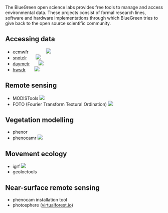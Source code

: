 The BlueGreen open science labs provides free tools to manage and access environmental data. These projects consist of formal research lines, software and hardware implementations through which BlueGreen tries to give back to the open source scientific community.

## Accessing data

- [ecmwfr](https://github.com/bluegreen-labs/ecmwfr)    ![](https://cranlogs.r-pkg.org/badges/grand-total/ecmwfr)
- [snotelr](https://github.com/bluegreen-labs/snotelr)  ![](https://cranlogs.r-pkg.org/badges/grand-total/snotelr)
- [daymetr](https://github.com/bluegreen-labs/daymetr)  ![](https://cranlogs.r-pkg.org/badges/grand-total/daymetr)
- [hwsdr](https://github.com/bluegreen-labs/hwsdr)  ![](https://cranlogs.r-pkg.org/badges/grand-total/hwsdr)

## Remote sensing

- MODISTools ![](https://cranlogs.r-pkg.org/badges/grand-total/MODISTools)
- FOTO (Fourier Transform Textural Ordination) ![](https://cranlogs.r-pkg.org/badges/grand-total/foto)

## Vegetation modelling

- phenor
- phenocamr ![](https://cranlogs.r-pkg.org/badges/grand-total/phenocamr)

## Movement ecology

- igrf ![](https://cranlogs.r-pkg.org/badges/grand-total/igrf)
- geoloctools

## Near-surface remote sensing

- phenocam installation tool
- photosphere ([virtualforest.io](virtualforest.io))



